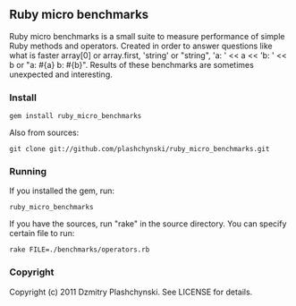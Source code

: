 Ruby micro benchmarks
--------------------
Ruby micro benchmarks is a small suite to measure performance of simple Ruby methods and operators.
Created in order to answer questions like what is faster array[0] or array.first, 'string' or "string", 'a: ' << a << 'b: ' << b or "a: #{a} b: #{b}". Results of these benchmarks are sometimes unexpected and interesting.

### Install

    gem install ruby_micro_benchmarks

Also from sources:

    git clone git://github.com/plashchynski/ruby_micro_benchmarks.git


### Running
If you installed the gem, run:

    ruby_micro_benchmarks

If you have the sources, run "rake" in the source directory. You can specify certain file to run:

    rake FILE=./benchmarks/operators.rb



### Copyright

Copyright (c) 2011 Dzmitry Plashchynski. See LICENSE for details.
